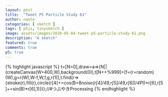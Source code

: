 ```yaml
---
layout: post
title:  "Tweet P5 Particle Study 61"
author: naoto
categories: [ sketch ]
tags: [ p5js, tinysketch ]
image: assets/images/2020-05-04-tweet-p5-particle-study-61.png
description: "A sketch"
featured: true
comments: true
p5: true
---
```


<div id = "p5sketch">
  <!-- p5 instance will be created here -->
</div>

{% highlight javascript %}
t=[N=0],draw=a=>{N||(createCanvas(W=400,W),background(0)),t[N++%999]=[f=(r=random)(W),g=r(W),W-f,W,f,g,r(1)],t.find(r=>{stroke(r),fill(r),circle(r[4]+=cos(B=8*noise(r[4]/49,r[5]/49,r[6])/4*PI)*r[6],r[5]+=sin(B)*r[6],1)})};//#つぶやきProcessing
{% endhighlight %}

<script>
// Naoto Hieda
// https://creativecommons.org/licenses/by-sa/3.0/
t=[N=0],draw=a=>{N||(createCanvas(W=400,W),background(0)),t[N++%999]=[f=(r=random)(W),g=r(W),W-f,W,f,g,r(1)],t.find(r=>{stroke(r),fill(r),circle(r[4]+=cos(B=8*noise(r[4]/49,r[5]/49,r[6])/4*PI)*r[6],r[5]+=sin(B)*r[6],1)})};//#つぶやきProcessing
handler = setInterval(()=>{
  const canvas = document.getElementById("defaultCanvas0");
  if(canvas != undefined) {
    clearInterval(handler);
    document.getElementById("p5sketch").appendChild(canvas);
  }
}, 500);
</script>
